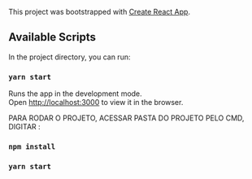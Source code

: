 This project was bootstrapped with [Create React App](https://github.com/facebook/create-react-app).

## Available Scripts

In the project directory, you can run:

### `yarn start`

Runs the app in the development mode.<br />
Open [http://localhost:3000](http://localhost:3000) to view it in the browser.


PARA RODAR O PROJETO, ACESSAR PASTA DO PROJETO PELO CMD, DIGITAR :
### `npm install`
### `yarn start`
